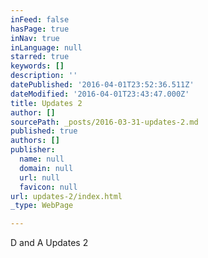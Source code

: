 ```yaml
---
inFeed: false
hasPage: true
inNav: true
inLanguage: null
starred: true
keywords: []
description: ''
datePublished: '2016-04-01T23:52:36.511Z'
dateModified: '2016-04-01T23:43:47.000Z'
title: Updates 2
author: []
sourcePath: _posts/2016-03-31-updates-2.md
published: true
authors: []
publisher:
  name: null
  domain: null
  url: null
  favicon: null
url: updates-2/index.html
_type: WebPage

---
```

D and A Updates 2